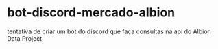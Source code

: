 # bot-discord-mercado-albion
tentativa de criar um bot do discord que faça consultas na api do Albion Data Project
